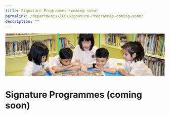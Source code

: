 ```yaml
---
title: Signature Programmes (coming soon)
permalink: /departments/CCE/Signature-Programmes-coming-soon/
description: ""
---
```


![](/images/banner.gif)

Signature Programmes (coming soon)
==================================